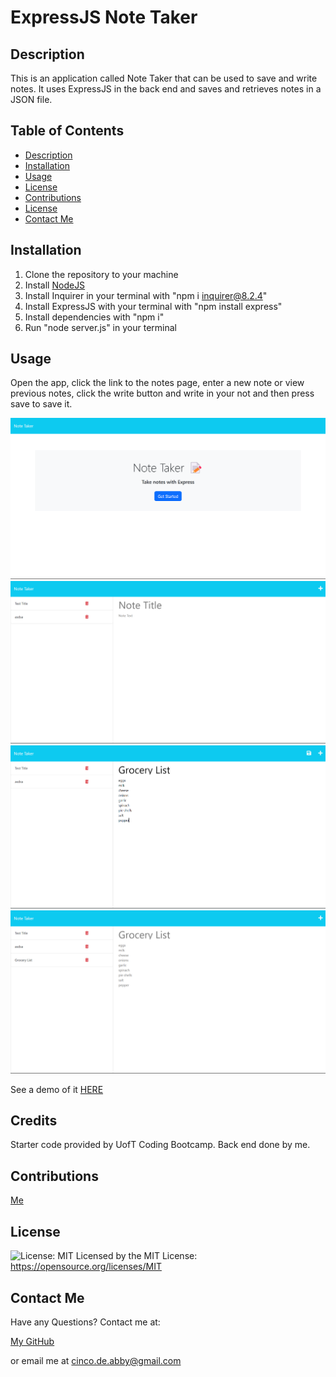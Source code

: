 
  # ExpressJS Note Taker

  ## Description

  This is an application called Note Taker that can be used to save and write notes. It uses ExpressJS in the back end and saves and retrieves notes in a JSON file.

  ## Table of Contents
   - [Description](#description)
   - [Installation](#installation)
   - [Usage](#usage)
   - [License](#license)
   - [Contributions](#contributions)
   - [License](#license)
   - [Contact Me](#contact-me)

  ## Installation

  1. Clone the repository to your machine 
  2. Install [NodeJS](https://nodejs.org/en/download) 
  3. Install Inquirer in your terminal with "npm i inquirer@8.2.4" 
  4. Install ExpressJS with your terminal with "npm install express" 
  5. Install dependencies with "npm i" 
  6. Run "node server.js" in your terminal

  ## Usage

  Open the app, click the link to the notes page, enter a new note or view previous notes, click the write button and write in your not and then press save to save it.

  ![Alt text](Assets/notetaker1.png)
  ![Alt text](Assets/notetaker2.png)
  ![Alt text](Assets/notetaker3.png)
  ![Alt text](Assets/notetaker4.png)

  See a demo of it [HERE](https://drive.google.com/file/d/1jPB9nvex0A8sTBMltWj4oLqqRBrlMvIR/view)

  ## Credits

  Starter code provided by UofT Coding Bootcamp. Back end done by me.

  ## Contributions

  [Me](https://github.com/abi-gail17)

  ## License

  ![License: MIT](https://img.shields.io/badge/License-MIT-yellow.svg) Licensed by the MIT License: https://opensource.org/licenses/MIT

  ## Contact Me
  Have any Questions? Contact me at:

  [My GitHub](https://github.com/abi-gail17)

  or email me at cinco.de.abby@gmail.com

